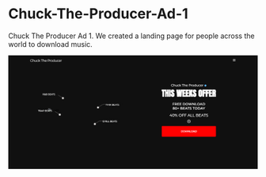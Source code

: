 # Chuck-The-Producer-Ad-1
Chuck The Producer Ad 1. We created a landing page for people across the world to download music.

<img src="Chuck-preview.png">
